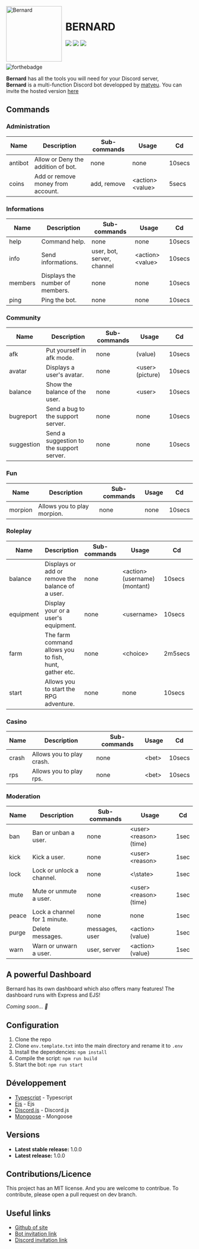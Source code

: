 <img width="150" height="150" align="left" style="float: left; margin: 0 10px 0 0;" alt="Bernard" src="https://cdn.discordapp.com/attachments/937724360725254154/983073875434831872/IMG_1553.JPG">

# BERNARD

[![](https://img.shields.io/discord/983056621716512910.svg?logo=discord&colorB=7289DA)](https://discord.gg/xNSKAkrPUg)
[![](https://img.shields.io/badge/discord.js-v13.0.0-blue.svg?logo=npm)](https://discord.js.org/)
[![](https://img.shields.io/badge/nodejs-16.6.0-green.svg)](https://www.nodejs.org)


<br>

![forthebadge](http://forthebadge.com/images/badges/built-with-love.svg)

**Bernard** has all the tools you will need for your Discord server,<br>
**Bernard** is a multi-function Discord bot developped by [matyeu](https://discord.com/users/916444775861850175). You can invite the hosted version [here](https://discord.com/api/oauth2/authorize?client_id=983074050010144819&permissions=8&scope=bot%20applications.commands)

## Commands

### Administration

| Name          | Description                              | Sub-commands   | Usage                 | Cd     |
| ------------- | ---------------------------------------- | -------------- | --------------------- | ------ |
| antibot       | Allow or Deny the addition of bot.       | none           | none                  | 10secs |
| coins         | Add or remove money from account.        | add, remove    | \<action> \<value>    | 5secs  |

### Informations

| Name          | Description                          | Sub-commands                | Usage                 | Cd     |
| ------------- | ------------------------------------ | --------------------------- | --------------------- | ------ |
| help          | Command help.                        | none                        | none                  | 10secs |
| info          | Send informations.                   | user, bot, server, channel  | \<action> \<value>    | 10secs |
| members       | Displays the number of members.      | none                        | none                  | 10secs |
| ping          | Ping the bot.                        | none                        | none                  | 10secs |

### Community

| Name          | Description                              | Sub-commands   | Usage                 | Cd     |
| ------------- | ---------------------------------------- | -------------- | --------------------- | ------ |
| afk           | Put yourself in afk mode.                | none           | (value)               | 10secs |
| avatar        | Displays a user's avatar.                | none           | \<user> (picture)     | 10secs |
| balance       | Show the balance of the user.            | none           | \<user>               | 10secs |
| bugreport     | Send a bug to the support server.        | none           | none                  | 10secs |
| suggestion    | Send a suggestion to the support server. | none           | none                  | 10secs |
### Fun

| Name          | Description                              | Sub-commands   | Usage                 | Cd     |
| ------------- | ---------------------------------------- | -------------- | --------------------- | ------ |
| morpion       | Allows you to play morpion.                | none         | none                  | 10secs |

### Roleplay
| Name          | Description                                               | Sub-commands   | Usage                           | Cd      |
| ------------- | --------------------------------------------------------- | -------------- | ------------------------------- | ------- |
| balance       | Displays or add or remove the balance of a user.          | none           | \<action> (username) (montant)  | 10secs  |
| equipment     | Display your or a user's equipment.                       | none           | \<username>                     | 10secs  |
| farm          | The farm command allows you to fish, hunt, gather etc.    | none           | \<choice>                       | 2m5secs |
| start         | Allows you to start the RPG adventure.                    | none           | none                            | 10secs  |

### Casino
| Name          | Description                              | Sub-commands   | Usage                 | Cd     |
| ------------- | ---------------------------------------- | -------------- | --------------------- | ------ |
| crash         | Allows you to play crash.                | none           | \<bet>                | 10secs |
| rps           | Allows you to play rps.                  | none           | \<bet>                | 10secs |

### Moderation

| Name          | Description                      | Sub-commands     | Usage                    | Cd     |
| ------------- | -------------------------------- | ---------------- | ------------------------ | ------ |
| ban           | Ban or unban a user.             |none              | \<user> \<reason> (time) | 1sec   |
| kick          | Kick a user.                     |none              | \<user> \<reason>        | 1sec   |
| lock          | Lock or unlock a channel.        |none              | <\state>                 | 1sec   |
| mute          | Mute or unmute a user.           |none              | \<user> \<reason> (time) | 1sec   |
| peace         | Lock a channel for 1 minute.     |none              | none                     | 1sec   |
| purge         | Delete messages.                 |messages, user    | \<action> (value)        | 1sec   |
| warn          | Warn or unwarn a user.           |user, server      | \<action> (value)        | 1sec   |


## A powerful Dashboard

Bernard has its own dashboard which also offers many features! The dashboard runs with Express and EJS!

*Coming soon... 👀*

## Configuration

1. Clone the repo
2. Clone `env.template.txt` into the main directory and rename it to `.env`
3. Install the dependencies: `npm install`
4. Compile the script: `npm run build`
5. Start the bot: `npm run start`

## Développement

* [Typescript](#) - Typescript
* [Ejs](#) - Ejs
* [Discord.js](https://discord.js.org) - Discord.js
* [Mongoose](https://mongodb.com) - Mongoose

## Versions
* **Latest stable release:** 1.0.0
* **Latest release:** 1.0.0

## Contributions/Licence

This project has an MIT license. And you are welcome to contribue. To contribute, please open a pull request on dev branch.

## Useful links

* [Github of site](https://github.com/matyeu/bernard_site)
* [Bot invitation link](https://discord.com/api/oauth2/authorize?client_id=983074050010144819&permissions=8&scope=bot%20applications.commands)
* [Discord invitation link](https://discord.gg/xNSKAkrPUg)


